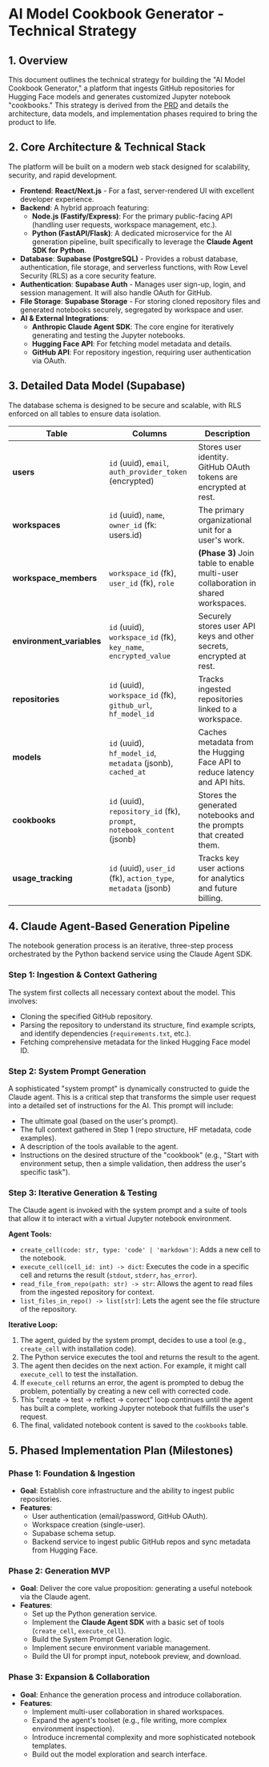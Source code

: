 # AI Model Cookbook Generator - Technical Strategy

## 1. Overview
This document outlines the technical strategy for building the "AI Model Cookbook Generator," a platform that ingests GitHub repositories for Hugging Face models and generates customized Jupyter notebook "cookbooks." This strategy is derived from the [PRD](./alacard-prd.md) and details the architecture, data models, and implementation phases required to bring the product to life.

## 2. Core Architecture & Technical Stack
The platform will be built on a modern web stack designed for scalability, security, and rapid development.

- **Frontend**: **React/Next.js** - For a fast, server-rendered UI with excellent developer experience.
- **Backend**: A hybrid approach featuring:
    - **Node.js (Fastify/Express)**: For the primary public-facing API (handling user requests, workspace management, etc.).
    - **Python (FastAPI/Flask)**: A dedicated microservice for the AI generation pipeline, built specifically to leverage the **Claude Agent SDK for Python**.
- **Database**: **Supabase (PostgreSQL)** - Provides a robust database, authentication, file storage, and serverless functions, with Row Level Security (RLS) as a core security feature.
- **Authentication**: **Supabase Auth** - Manages user sign-up, login, and session management. It will also handle OAuth for GitHub.
- **File Storage**: **Supabase Storage** - For storing cloned repository files and generated notebooks securely, segregated by workspace and user.
- **AI & External Integrations**:
    - **Anthropic Claude Agent SDK**: The core engine for iteratively generating and testing the Jupyter notebooks.
    - **Hugging Face API**: For fetching model metadata and details.
    - **GitHub API**: For repository ingestion, requiring user authentication via OAuth.

## 3. Detailed Data Model (Supabase)
The database schema is designed to be secure and scalable, with RLS enforced on all tables to ensure data isolation.

| Table | Columns | Description |
|---|---|---|
| **users** | `id` (uuid), `email`, `auth_provider_token` (encrypted) | Stores user identity. GitHub OAuth tokens are encrypted at rest. |
| **workspaces** | `id` (uuid), `name`, `owner_id` (fk: users.id) | The primary organizational unit for a user's work. |
| **workspace_members** | `workspace_id` (fk), `user_id` (fk), `role` | **(Phase 3)** Join table to enable multi-user collaboration in shared workspaces. |
| **environment_variables**| `id` (uuid), `workspace_id` (fk), `key_name`, `encrypted_value` | Securely stores user API keys and other secrets, encrypted at rest. |
| **repositories** | `id` (uuid), `workspace_id` (fk), `github_url`, `hf_model_id` | Tracks ingested repositories linked to a workspace. |
| **models** | `id` (uuid), `hf_model_id`, `metadata` (jsonb), `cached_at` | Caches metadata from the Hugging Face API to reduce latency and API hits. |
| **cookbooks** | `id` (uuid), `repository_id` (fk), `prompt`, `notebook_content` (jsonb) | Stores the generated notebooks and the prompts that created them. |
| **usage_tracking** | `id` (uuid), `user_id` (fk), `action_type`, `metadata` (jsonb) | Tracks key user actions for analytics and future billing. |

## 4. Claude Agent-Based Generation Pipeline
The notebook generation process is an iterative, three-step process orchestrated by the Python backend service using the Claude Agent SDK.

### Step 1: Ingestion & Context Gathering
The system first collects all necessary context about the model. This involves:
- Cloning the specified GitHub repository.
- Parsing the repository to understand its structure, find example scripts, and identify dependencies (`requirements.txt`, etc.).
- Fetching comprehensive metadata for the linked Hugging Face model ID.

### Step 2: System Prompt Generation
A sophisticated "system prompt" is dynamically constructed to guide the Claude agent. This is a critical step that transforms the simple user request into a detailed set of instructions for the AI. This prompt will include:
- The ultimate goal (based on the user's prompt).
- The full context gathered in Step 1 (repo structure, HF metadata, code examples).
- A description of the tools available to the agent.
- Instructions on the desired structure of the "cookbook" (e.g., "Start with environment setup, then a simple validation, then address the user's specific task").

### Step 3: Iterative Generation & Testing
The Claude agent is invoked with the system prompt and a suite of tools that allow it to interact with a virtual Jupyter notebook environment.

**Agent Tools:**
- `create_cell(code: str, type: 'code' | 'markdown')`: Adds a new cell to the notebook.
- `execute_cell(cell_id: int) -> dict`: Executes the code in a specific cell and returns the result (`stdout`, `stderr`, `has_error`).
- `read_file_from_repo(path: str) -> str`: Allows the agent to read files from the ingested repository for context.
- `list_files_in_repo() -> list[str]`: Lets the agent see the file structure of the repository.

**Iterative Loop:**
1. The agent, guided by the system prompt, decides to use a tool (e.g., `create_cell` with installation code).
2. The Python service executes the tool and returns the result to the agent.
3. The agent then decides on the next action. For example, it might call `execute_cell` to test the installation.
4. If `execute_cell` returns an error, the agent is prompted to debug the problem, potentially by creating a new cell with corrected code.
5. This "create -> test -> reflect -> correct" loop continues until the agent has built a complete, working Jupyter notebook that fulfills the user's request.
6. The final, validated notebook content is saved to the `cookbooks` table.

## 5. Phased Implementation Plan (Milestones)

### Phase 1: Foundation & Ingestion
*   **Goal**: Establish core infrastructure and the ability to ingest public repositories.
*   **Features**:
    *   User authentication (email/password, GitHub OAuth).
    *   Workspace creation (single-user).
    *   Supabase schema setup.
    *   Backend service to ingest public GitHub repos and sync metadata from Hugging Face.

### Phase 2: Generation MVP
*   **Goal**: Deliver the core value proposition: generating a useful notebook via the Claude agent.
*   **Features**:
    *   Set up the Python generation service.
    *   Implement the **Claude Agent SDK** with a basic set of tools (`create_cell`, `execute_cell`).
    *   Build the System Prompt Generation logic.
    *   Implement secure environment variable management.
    *   Build the UI for prompt input, notebook preview, and download.

### Phase 3: Expansion & Collaboration
*   **Goal**: Enhance the generation process and introduce collaboration.
*   **Features**:
    *   Implement multi-user collaboration in shared workspaces.
    *   Expand the agent's toolset (e.g., file writing, more complex environment inspection).
    *   Introduce incremental complexity and more sophisticated notebook templates.
    *   Build out the model exploration and search interface.
